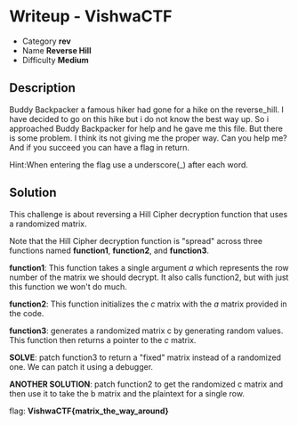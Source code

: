 # **Writeup - VishwaCTF**

* Category **rev** 
* Name **Reverse Hill** 
* Difficulty **Medium**


## Description

Buddy Backpacker a famous hiker had gone for a hike on the reverse_hill. I have decided to go on this hike but i do not know the best way up. So i approached Buddy Backpacker for help and he gave me this file. But there is some problem. I think its not giving me the proper way. Can you help me? And if you succeed you can have a flag in return.

Hint:When entering the flag use a underscore(_) after each word.


## **Solution**

This challenge is about reversing a Hill Cipher decryption function that uses a randomized matrix. 

Note that the Hill Cipher decryption function is "spread" across three functions named **function1**, **function2**, and **function3**. 

**function1**: This function takes a single argument *a* which represents the row number of the matrix we should decrypt. It also calls function2, but with just this function we won't do much.

**function2**: This function initializes the *c* matrix with the *a* matrix provided in the code. 

**function3**: generates a randomized matrix c by generating random values. This function then returns a pointer to the *c* matrix.

**SOLVE**: patch function3 to return a "fixed" matrix instead of a randomized one. We can patch it using a debugger.

**ANOTHER SOLUTION**: patch function2 to get the randomized c matrix and then use it to take the b matrix and the plaintext for a single row. 

flag: **VishwaCTF{matrix_the_way_around}**
